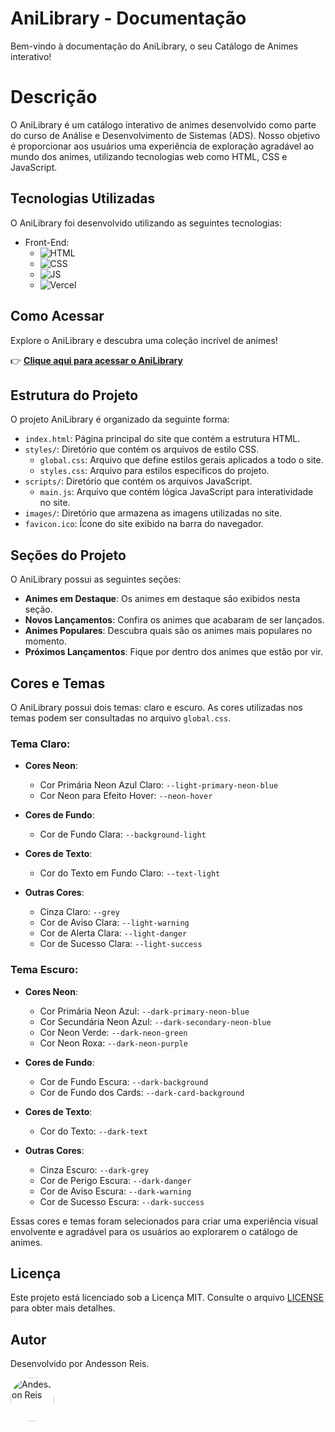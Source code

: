 # AniLibrary - Documentação

Bem-vindo à documentação do AniLibrary, o seu Catálogo de Animes interativo!

# Descrição

O AniLibrary é um catálogo interativo de animes desenvolvido como parte do curso de Análise e Desenvolvimento de Sistemas (ADS). Nosso objetivo é proporcionar aos usuários uma experiência de exploração agradável ao mundo dos animes, utilizando tecnologias web como HTML, CSS e JavaScript.

## Tecnologias Utilizadas

O AniLibrary foi desenvolvido utilizando as seguintes tecnologias:

- Front-End:
  - ![HTML](https://img.shields.io/badge/HTML-red?style=for-the-badge&logo=html-5&logoColor=white)
  - ![CSS](https://img.shields.io/badge/CSS-blue?style=for-the-badge&logo=css-3&logoColor=white)
  - ![JS](https://img.shields.io/badge/JavaScript-yellow?style=for-the-badge&logo=javascript&logoColor=white)
  - ![Vercel](https://img.shields.io/badge/Vercel-black?style=for-the-badge&logo=vercel&logoColor=white)

## Como Acessar

Explore o AniLibrary e descubra uma coleção incrível de animes!

👉 **[Clique aqui para acessar o AniLibrary](https://ani-library.vercel.app/)**

## Estrutura do Projeto

O projeto AniLibrary é organizado da seguinte forma:

- `index.html`: Página principal do site que contém a estrutura HTML.
- `styles/`: Diretório que contém os arquivos de estilo CSS.
  - `global.css`: Arquivo que define estilos gerais aplicados a todo o site.
  - `styles.css`: Arquivo para estilos específicos do projeto.
- `scripts/`: Diretório que contém os arquivos JavaScript.
  - `main.js`: Arquivo que contém lógica JavaScript para interatividade no site.
- `images/`: Diretório que armazena as imagens utilizadas no site.
- `favicon.ico`: Ícone do site exibido na barra do navegador.

## Seções do Projeto

O AniLibrary possui as seguintes seções:

- **Animes em Destaque**: Os animes em destaque são exibidos nesta seção.
- **Novos Lançamentos**: Confira os animes que acabaram de ser lançados.
- **Animes Populares**: Descubra quais são os animes mais populares no momento.
- **Próximos Lançamentos**: Fique por dentro dos animes que estão por vir.

## Cores e Temas

O AniLibrary possui dois temas: claro e escuro. As cores utilizadas nos temas podem ser consultadas no arquivo `global.css`.

### Tema Claro:

- **Cores Neon**:
  - Cor Primária Neon Azul Claro: `--light-primary-neon-blue`
  - Cor Neon para Efeito Hover: `--neon-hover`

- **Cores de Fundo**:
  - Cor de Fundo Clara: `--background-light`

- **Cores de Texto**:
  - Cor do Texto em Fundo Claro: `--text-light`

- **Outras Cores**:
  - Cinza Claro: `--grey`
  - Cor de Aviso Clara: `--light-warning`
  - Cor de Alerta Clara: `--light-danger`
  - Cor de Sucesso Clara: `--light-success`

### Tema Escuro:

- **Cores Neon**:
  - Cor Primária Neon Azul: `--dark-primary-neon-blue`
  - Cor Secundária Neon Azul: `--dark-secondary-neon-blue`
  - Cor Neon Verde: `--dark-neon-green`
  - Cor Neon Roxa: `--dark-neon-purple`

- **Cores de Fundo**:
  - Cor de Fundo Escura: `--dark-background`
  - Cor de Fundo dos Cards: `--dark-card-background`

- **Cores de Texto**:
  - Cor do Texto: `--dark-text`

- **Outras Cores**:
  - Cinza Escuro: `--dark-grey`
  - Cor de Perigo Escura: `--dark-danger`
  - Cor de Aviso Escura: `--dark-warning`
  - Cor de Sucesso Escura: `--dark-success`

Essas cores e temas foram selecionados para criar uma experiência visual envolvente e agradável para os usuários ao explorarem o catálogo de animes.

## Licença

Este projeto está licenciado sob a Licença MIT. Consulte o arquivo [LICENSE](LICENSE) para obter mais detalhes.

## Autor

Desenvolvido por Andesson Reis.

<div style="display: flex; align-items: center;">
  <img src="https://github.com/Andessonreis.png" alt="Andesson Reis" width="70" height="70" style="border-radius: 50%; margin-right: 10px;">
</div>
